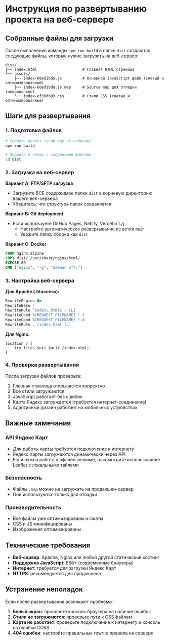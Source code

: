 # Инструкция по развертыванию проекта на веб-сервере

## Собранные файлы для загрузки

После выполнения команды `npm run build` в папке `dist` создаются следующие файлы, которые нужно загрузить на веб-сервер:

```
dist/
├── index.html                    # Главная HTML страница
└── assets/
    ├── index-60ed1bda.js         # Основной JavaScript файл (сжатый и оптимизированный)
    ├── index-60ed1bda.js.map     # Source map для отладки (опционально)
    └── index-ef39db83.css        # Стили CSS (сжатые и оптимизированные)
```

## Шаги для развертывания

### 1. Подготовка файлов
```bash
# Собрать проект (если еще не собрали)
npm run build

# Перейти в папку с собранными файлами
cd dist
```

### 2. Загрузка на веб-сервер

**Вариант A: FTP/SFTP загрузка**
- Загрузите ВСЕ содержимое папки `dist` в корневую директорию вашего веб-сервера
- Убедитесь, что структура папок сохраняется

**Вариант B: Git deployment**
- Если используете GitHub Pages, Netlify, Vercel и т.д.:
  - Настройте автоматическое развертывание из ветки `main`
  - Укажите папку сборки как `dist`

**Вариант C: Docker**
```dockerfile
FROM nginx:alpine
COPY dist/ /usr/share/nginx/html/
EXPOSE 80
CMD ["nginx", "-g", "daemon off;"]
```

### 3. Настройка веб-сервера

**Для Apache (.htaccess):**
```apache
RewriteEngine On
RewriteBase /
RewriteRule ^index\.html$ - [L]
RewriteCond %{REQUEST_FILENAME} !-f
RewriteCond %{REQUEST_FILENAME} !-d
RewriteRule . /index.html [L]
```

**Для Nginx:**
```nginx
location / {
    try_files $uri $uri/ /index.html;
}
```

### 4. Проверка развертывания

После загрузки файлов проверьте:
1. Главная страница открывается корректно
2. Все стили загружаются
3. JavaScript работает без ошибок
4. Карта Яндекс загружается (требуется интернет-соединение)
5. Адаптивный дизайн работает на мобильных устройствах

## Важные замечания

### API Яндекс Карт
- Для работы карты требуется подключение к интернету
- Яндекс Карты загружаются динамически через API
- Если нужна работа в офлайн-режиме, рассмотрите использование Leaflet с локальными тайлами

### Безопасность
- Файлы `.map` можно не загружать на продакшен-сервер
- Они используются только для отладки

### Производительность
- Все файлы уже оптимизированы и сжаты
- CSS и JS минифицированы
- Изображения оптимизированы

## Технические требования

- **Веб-сервер**: Apache, Nginx или любой другой статический хостинг
- **Поддержка JavaScript**: ES6+ (современные браузеры)
- **Интернет**: требуется для загрузки Яндекс Карт
- **HTTPS**: рекомендуется для продакшена

## Устранение неполадок

Если после развертывания возникают проблемы:

1. **Белый экран**: проверьте консоль браузера на наличие ошибок
2. **Стили не загружаются**: проверьте пути к CSS файлам
3. **Карта не работает**: проверьте подключение к интернету и консоль на ошибки CORS
4. **404 ошибки**: настройте правильные rewrite правила на сервере
